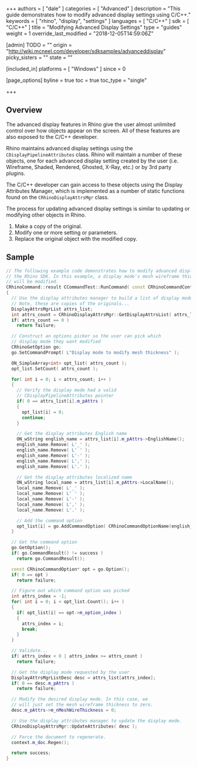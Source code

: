 +++
authors = [ "dale" ]
categories = [ "Advanced" ]
description = "This guide demonstrates how to modify advanced display settings using C/C++."
keywords = [ "rhino", "display", "settings" ]
languages = [ "C/C++" ]
sdk = [ "C/C++" ]
title = "Modifying Advanced Display Settings"
type = "guides"
weight = 1
override_last_modified = "2018-12-05T14:59:06Z"

[admin]
TODO = ""
origin = "http://wiki.mcneel.com/developer/sdksamples/advanceddisplay"
picky_sisters = ""
state = ""

[included_in]
platforms = [ "Windows" ]
since = 0

[page_options]
byline = true
toc = true
toc_type = "single"

+++

 
## Overview

The advanced display features in Rhino give the user almost unlimited control over how objects appear on the screen.  All of these features are also exposed to the C/C++ developer.

Rhino maintains advanced display settings using the `CDisplayPipelineAttributes` class.  Rhino will maintain a number of these objects, one for each advanced display setting created by the user (i.e. Wireframe, Shaded, Rendered, Ghosted, X-Ray, etc.) or by 3rd party plugins.

The C/C++ developer can gain access to these objects using the Display Attributes Manager, which is implemented as a number of static functions found on the `CRhinoDisplayAttrsMgr` class.

The process for updating advanced display settings is similar to updating or modifying other objects in Rhino.

1. Make a copy of the original.
1. Modify one or more setting or parameters.
1. Replace the original object with the modified copy.

## Sample

```cpp
// The following example code demonstrates how to modify advanced display settings using
// the Rhino SDK. In this example, a display mode's mesh wireframe thickness (in pixels)
// will be modified.
CRhinoCommand::result CCommandTest::RunCommand( const CRhinoCommandContext& context )
{
  // Use the display attributes manager to build a list of display modes.
  // Note, these are copies of the originals...
  DisplayAttrsMgrList attrs_list;
  int attrs_count = CRhinoDisplayAttrsMgr::GetDisplayAttrsList( attrs_list );
  if( attrs_count == 0 )
    return failure;

  // Construct an options picker so the user can pick which
  // display mode they want modified
  CRhinoGetOption go;
  go.SetCommandPrompt( L"Display mode to modify mesh thickness" );

  ON_SimpleArray<int> opt_list( attrs_count );
  opt_list.SetCount( attrs_count );

  for( int i = 0; i < attrs_count; i++ )
  {
    // Verify the display mode had a valid
    // CDisplayPipelineAttributes pointer
    if( 0 == attrs_list[i].m_pAttrs )
    {
      opt_list[i] = 0;
      continue;
    }

    // Get the display attributes English name
    ON_wString english_name = attrs_list[i].m_pAttrs->EnglishName();
    english_name.Remove( L'_' );
    english_name.Remove( L' ' );
    english_name.Remove( L'-' );
    english_name.Remove( L',' );
    english_name.Remove( L'.' );

    // Get the display attributes localized name
    ON_wString local_name = attrs_list[i].m_pAttrs->LocalName();
    local_name.Remove( L'_' );
    local_name.Remove( L' ' );
    local_name.Remove( L'-' );
    local_name.Remove( L',' );
    local_name.Remove( L'.' );

    // Add the command option
    opt_list[i] = go.AddCommandOption( CRhinoCommandOptionName(english_name, local_name) );
  }

  // Get the command option
  go.GetOption();
  if( go.CommandResult() != success )
    return go.CommandResult();

  const CRhinoCommandOption* opt = go.Option();
  if( 0 == opt )
    return failure;

  // Figure out which command option was picked
  int attrs_index = -1;
  for( int i = 0; i < opt_list.Count(); i++ )
  {
    if( opt_list[i] == opt->m_option_index )
    {
      attrs_index = i;
      break;
    }
  }

  // Validate...
  if( attrs_index < 0 | attrs_index >= attrs_count )
    return failure;

  // Get the display mode requested by the user
  DisplayAttrsMgrListDesc desc = attrs_list[attrs_index];
  if( 0 == desc.m_pAttrs )
    return failure;

  // Modify the desired display mode. In this case, we
  // will just set the mesh wireframe thickness to zero.
  desc.m_pAttrs->m_nMeshWireThickness = 0;

  // Use the display attributes manager to update the display mode.
  CRhinoDisplayAttrsMgr::UpdateAttributes( desc );

  // Force the document to regenerate.
  context.m_doc.Regen();

  return success;
}
```
